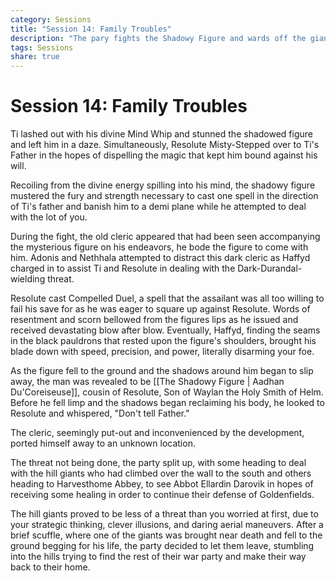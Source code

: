 ```yaml
---
category: Sessions
title: "Session 14: Family Troubles"
description: "The pary fights the Shadowy Figure and wards off the giants attacking Goldenfields."
tags: Sessions
share: true
---
```

# Session 14: Family Troubles

Ti lashed out with his divine Mind Whip and stunned the shadowed figure and left him in a daze. Simultaneously,  Resolute Misty-Stepped over to Ti's Father in the hopes of dispelling the magic that kept him bound against his will. 

Recoiling from the divine energy spilling into his mind, the shadowy figure mustered the fury and strength necessary to cast one spell in the direction of Ti's father and banish him to a demi plane while he attempted to deal with the lot of you. 

During the fight, the old cleric appeared that had been seen accompanying the mysterious figure on his endeavors, he bode the figure to come with him. Adonis and Nethhala attempted to distract this dark cleric as Haffyd charged in to assist Ti and Resolute in dealing with the Dark-Durandal-wielding threat. 

Resolute cast Compelled Duel, a spell that the assailant was all too willing to fail his save for as he was eager to square up against Resolute. Words of resentment and scorn bellowed from the figures lips as he issued and received devastating blow after blow. Eventually, Haffyd, finding the seams in the black pauldrons that rested upon the figure's shoulders, brought his blade down with speed, precision, and power, literally disarming your foe. 

As the figure fell to the ground and the shadows around him began to slip away, the man was revealed to be [[The Shadowy Figure | Aadhan Du'Coreiseuse]], cousin of Resolute, Son of Waylan the Holy Smith of Helm. Before he fell limp and the shadows began reclaiming his body, he looked to Resolute and whispered, "Don't tell Father." 

The cleric, seemingly put-out and inconvenienced by the development, ported himself away to an unknown location. 

The threat not being done, the party split up, with some heading to deal with the hill giants who had climbed over the wall to the south and others heading to Harvesthome Abbey, to see Abbot Ellardin Darovik in hopes of receiving some healing in order to continue their defense of Goldenfields. 

The hill giants proved to be less of a threat than you worried at first, due to your strategic thinking, clever illusions, and daring aerial maneuvers. After a brief scuffle, where one of the giants was brought near death and fell to the ground begging for his life, the party decided to let them leave, stumbling into the hills trying to find the rest of their war party and make their way back to their home.
